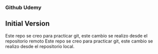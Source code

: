 ### Github Udemy

## Initial Version

Este repo se creo para practicar git, este cambio se realizo desde el repositorio remoto
Este repo se creo para practicar git, este cambio se realizo desde el repositorio local.
